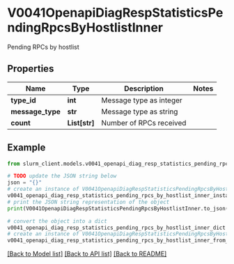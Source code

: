# V0041OpenapiDiagRespStatisticsPendingRpcsByHostlistInner

Pending RPCs by hostlist

## Properties

Name | Type | Description | Notes
------------ | ------------- | ------------- | -------------
**type_id** | **int** | Message type as integer | 
**message_type** | **str** | Message type as string | 
**count** | **List[str]** | Number of RPCs received | 

## Example

```python
from slurm_client.models.v0041_openapi_diag_resp_statistics_pending_rpcs_by_hostlist_inner import V0041OpenapiDiagRespStatisticsPendingRpcsByHostlistInner

# TODO update the JSON string below
json = "{}"
# create an instance of V0041OpenapiDiagRespStatisticsPendingRpcsByHostlistInner from a JSON string
v0041_openapi_diag_resp_statistics_pending_rpcs_by_hostlist_inner_instance = V0041OpenapiDiagRespStatisticsPendingRpcsByHostlistInner.from_json(json)
# print the JSON string representation of the object
print(V0041OpenapiDiagRespStatisticsPendingRpcsByHostlistInner.to_json())

# convert the object into a dict
v0041_openapi_diag_resp_statistics_pending_rpcs_by_hostlist_inner_dict = v0041_openapi_diag_resp_statistics_pending_rpcs_by_hostlist_inner_instance.to_dict()
# create an instance of V0041OpenapiDiagRespStatisticsPendingRpcsByHostlistInner from a dict
v0041_openapi_diag_resp_statistics_pending_rpcs_by_hostlist_inner_from_dict = V0041OpenapiDiagRespStatisticsPendingRpcsByHostlistInner.from_dict(v0041_openapi_diag_resp_statistics_pending_rpcs_by_hostlist_inner_dict)
```
[[Back to Model list]](../README.md#documentation-for-models) [[Back to API list]](../README.md#documentation-for-api-endpoints) [[Back to README]](../README.md)


